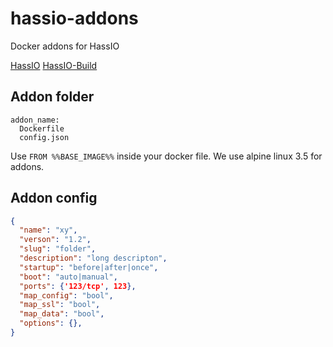 # hassio-addons
Docker addons for HassIO

[HassIO](https://github.com/pvizeli/hassio)
[HassIO-Build](https://github.com/pvizeli/hassio-build)

## Addon folder

```
addon_name:
  Dockerfile
  config.json
```

Use `FROM %%BASE_IMAGE%%` inside your docker file. We use alpine linux 3.5 for addons.

## Addon config

```json
{
  "name": "xy",
  "verson": "1.2",
  "slug": "folder",
  "description": "long descripton",
  "startup": "before|after|once",
  "boot": "auto|manual",
  "ports": {'123/tcp', 123},
  "map_config": "bool",
  "map_ssl": "bool",
  "map_data": "bool",
  "options": {},
}
```
